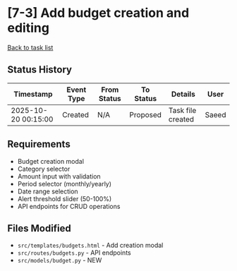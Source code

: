 # [7-3] Add budget creation and editing
[Back to task list](./tasks.md)

## Status History
| Timestamp | Event Type | From Status | To Status | Details | User |
|-----------|------------|-------------|-----------|---------|------|
| 2025-10-20 00:15:00 | Created | N/A | Proposed | Task file created | Saeed |

## Requirements
- Budget creation modal
- Category selector
- Amount input with validation
- Period selector (monthly/yearly)
- Date range selection
- Alert threshold slider (50-100%)
- API endpoints for CRUD operations

## Files Modified
- `src/templates/budgets.html` - Add creation modal
- `src/routes/budgets.py` - API endpoints
- `src/models/budget.py` - NEW

